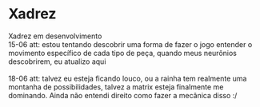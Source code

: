# Xadrez
Xadrez em desenvolvimento <br>
15-06 att: estou tentando descobrir uma forma de fazer o jogo entender o movimento específico de cada tipo de peça, quando meus neurônios descobrirem, eu atualizo aqui<br><br>
18-06 att: talvez eu esteja ficando louco, ou a rainha tem realmente uma montanha de possibilidades, talvez a matrix esteja finalmente me dominando. Ainda não entendi direito como fazer a mecânica disso :/
